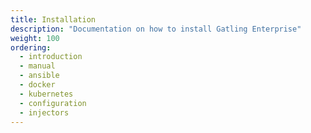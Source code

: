 ```yaml
---
title: Installation
description: "Documentation on how to install Gatling Enterprise"
weight: 100
ordering:
  - introduction
  - manual
  - ansible
  - docker
  - kubernetes
  - configuration
  - injectors
---
```

